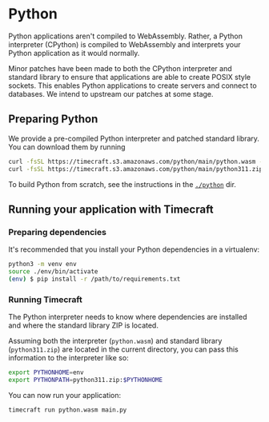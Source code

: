 # Python

Python applications aren't compiled to WebAssembly. Rather, a Python interpreter (CPython)
is compiled to WebAssembly and interprets your Python application as it would normally.

Minor patches have been made to both the CPython interpreter and standard library to ensure
that applications are able to create POSIX style sockets. This enables Python applications to
create servers and connect to databases. We intend to upstream our patches at some stage.

## Preparing Python

We provide a pre-compiled Python interpreter and patched standard library. You can download them by running

```bash
curl -fsSL https://timecraft.s3.amazonaws.com/python/main/python.wasm -o python.wasm
curl -fsSL https://timecraft.s3.amazonaws.com/python/main/python311.zip -o python311.zip
```

To build Python from scratch, see the instructions in the
[`./python`](https://github.com/stealthrocket/timecraft/tree/main/python) dir.

## Running your application with Timecraft

### Preparing dependencies

It's recommended that you install your Python dependencies in a virtualenv:

```bash
python3 -m venv env
source ./env/bin/activate
(env) $ pip install -r /path/to/requirements.txt
```

### Running Timecraft

The Python interpreter needs to know where dependencies are installed
and where the standard library ZIP is located.

Assuming both the interpreter (`python.wasm`) and standard library (`python311.zip`)
are located in the current directory, you can pass this information to the
interpreter like so:

```bash
export PYTHONHOME=env
export PYTHONPATH=python311.zip:$PYTHONHOME
```

You can now run your application:

```bash
timecraft run python.wasm main.py
```
